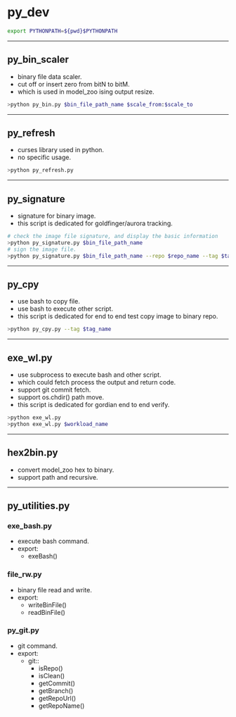 # py_dev  

```bash
export PYTHONPATH=${pwd}$PYTHONPATH
```

---
## py_bin_scaler  
- binary file data scaler.  
- cut off or insert zero from bitN to bitM.  
- which is used in model_zoo ising output resize.  
```bash
>python py_bin.py $bin_file_path_name $scale_from:$scale_to
```

---
## py_refresh
- curses library used in python.  
- no specific usage.  
```bash
>python py_refresh.py
```

---
## py_signature
- signature for binary image.  
- this script is dedicated for goldfinger/aurora tracking.   
```bash
# check the image file signature, and display the basic information  
>python py_signature.py $bin_file_path_name  
# sign the image file.  
>python py_signature.py $bin_file_path_name --repo $repo_name --tag $tag_name --branch $branch_name
```

---
## py_cpy
- use bash to copy file.  
- use bash to execute other script.   
- this script is dedicated for end to end test copy image to binary repo.   
```bash
>python py_cpy.py --tag $tag_name
```

---
## exe_wl.py
- use subprocess to execute bash and other script.  
- which could fetch process the output and return code.  
- support git commit fetch.  
- support os.chdir() path move.  
- this script is dedicated for gordian end to end verify.   
```bash
>python exe_wl.py
>python exe_wl.py $workload_name
```

---
## hex2bin.py
- convert model_zoo hex to binary.  
- support path and recursive.  

---
## py_utilities.py
### exe_bash.py
- execute bash command.  
- export:
    - exeBash() 
  
### file_rw.py
- binary file read and write.  
- export:
    - writeBinFile()
    - readBinFile()

### py_git.py
- git command.
- export:
    - git::
        - isRepo()
        - isClean()
        - getCommit()
        - getBranch()
        - getRepoUrl()
        - getRepoName()
